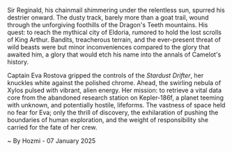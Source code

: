 
Sir Reginald, his chainmail shimmering under the relentless sun, spurred his destrier onward.  The dusty track, barely more than a goat trail, wound through the unforgiving foothills of the Dragon's Teeth mountains.  His quest: to reach the mythical city of Eldoria, rumored to hold the lost scrolls of King Arthur.  Bandits, treacherous terrain, and the ever-present threat of wild beasts were but minor inconveniences compared to the glory that awaited him, a glory that would etch his name into the annals of Camelot's history.

Captain Eva Rostova gripped the controls of the *Stardust Drifter*, her knuckles white against the polished chrome.  Ahead, the swirling nebula of Xylos pulsed with vibrant, alien energy.  Her mission: to retrieve a vital data core from the abandoned research station on Kepler-186f, a planet teeming with unknown, and potentially hostile, lifeforms.  The vastness of space held no fear for Eva; only the thrill of discovery, the exhilaration of pushing the boundaries of human exploration, and the weight of responsibility she carried for the fate of her crew.

~ By Hozmi - 07 January 2025
